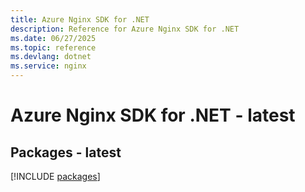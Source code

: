 ```yaml
---
title: Azure Nginx SDK for .NET
description: Reference for Azure Nginx SDK for .NET
ms.date: 06/27/2025
ms.topic: reference
ms.devlang: dotnet
ms.service: nginx
---
```

# Azure Nginx SDK for .NET - latest
## Packages - latest
[!INCLUDE [packages](nginx-index.md)]